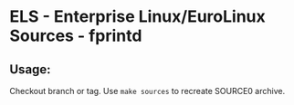 # ELS - Enterprise Linux/EuroLinux Sources - fprintd
 
## Usage:
  Checkout branch or tag. Use `make sources` to recreate  SOURCE0 archive.
